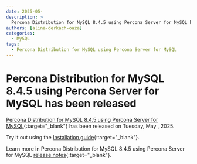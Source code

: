 ```yaml
---
date: 2025-05-
description: >
  Percona Distribution for MySQL 8.4.5 using Percona Server for MySQL has been released on Tuesday, May , 2025.
authors: [alina-derkach-oaza]
categories:
  - MySQL
tags:
  - Percona Distribution for MySQL using Percona Server for MySQL
---
```


# Percona Distribution for MySQL 8.4.5 using Percona Server for MySQL has been released

<!-- more -->

[Percona Distribution for MySQL 8.4.5 using Percona Server for MySQL](https://docs.percona.com/percona-distribution-for-mysql/8.4/index.html){:target="_blank"} has been released on Tuesday, May , 2025.

Try it out using the [Installation guide](https://docs.percona.com/percona-distribution-for-mysql/8.4/installing.html){:target="_blank"}.

Learn more in Percona Distribution for MySQL 8.4.5 using Percona Server for MySQL [release notes](https://docs.percona.com/percona-distribution-for-mysql/8.4/release-notes-ps-8.4.5.html){:target="_blank"}.

